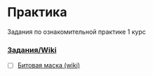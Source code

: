 # Практика

Задания по ознакомительной практике 1 курс

### [Задания/Wiki](https://github.com/11ALX11/Practice_1kurs/wiki)

- [ ] [Битовая маска (wiki)](https://github.com/11ALX11/Practice_1kurs/wiki/Task1.-%D0%A0%D0%B0%D0%B1%D0%BE%D1%82%D0%B0-%D1%81-%D0%B1%D0%B8%D1%82%D0%BE%D0%B2%D0%BE%D0%B9-%D0%BC%D0%B0%D1%81%D0%BA%D0%BE%D0%B9)

